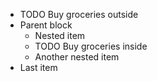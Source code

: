 - TODO Buy groceries outside
- Parent block
  - Nested item
  - TODO Buy groceries inside
  - Another nested item
- Last item
